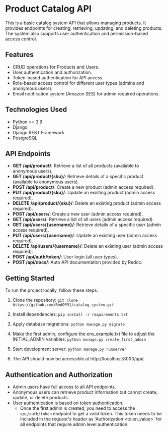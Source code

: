 # Product Catalog API

This is a basic catalog system API that allows managing products. It provides endpoints for creating, retrieving, updating, and deleting products. The system also supports user authentication and permission-based access control.

## Features

- CRUD operations for Products and Users.
- User authentication and authorization.
- Token-based authentication for API access.
- Role-based access control for different user types (admins and anonymous users).
- Email notification system (Amazon SES) for admin required operations.

## Technologies Used

- Python >= 3.9
- Django
- Django REST Framework
- PostgreSQL

## API Endpoints

- **GET /api/product/**: Retrieve a list of all products (available to anonymous users).
- **GET /api/product/{sku}/**: Retrieve details of a specific product (available to anonymous users).
- **POST /api/product/**: Create a new product (admin access required).
- **PUT /api/product/{sku}/**: Update an existing product (admin access required).
- **DELETE /api/product/{sku}/**: Delete an existing product (admin access required).
- **POST /api/users/**: Create a new user (admin access required).
- **GET /api/users/**: Retrieve a list of all users (admin access required).
- **GET /api/users/{username}/**: Retrieve details of a specific user (admin access required).
- **PUT /api/users/{username}/**: Update an existing user (admin access required).
- **DELETE /api/users/{username}/**: Delete an existing user (admin access required).
- **POST /api/auth/token/**: User login (all user types).
- **POST /api/docs/**: Auto API documentation provided by Redoc.

## Getting Started

To run the project locally, follow these steps:

1. Clone the repository:
    `git clone https://github.com/RodOP91/catalog_system.git`

2. Install dependencies:
    `pip install -r requirements.txt`

3. Apply database migrations:
    `python manage.py migrate`

4. Make the first admin, configure the env_example.txt file to adjust the INITIAL_ADMIN variables:
    `python manage.py create_first_admin`

5. Start development server:
    `python manage.py runserver`

6. The API should now be accessible at http://localhost:8000/api/.

## Authentication and Authorization
- Admin users have full access to all API endpoints.
- Anonymous users can retrieve product information but cannot create, update, or delete products.
- User authentication is based on token authentication.
    - Once the first admin is created, you need to access the `api/auth/token` endpoint to get a valid token. This
        token needs to be included in the request's header as 'Authorization:<tolen_value>' for all endpoints that
        require admin level authentication.
